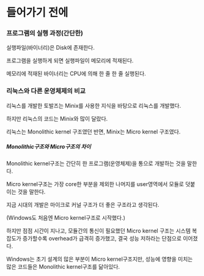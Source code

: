 # 들어가기 전에

### 프로그램의 실행 과정(간단한)

실행파일(바이너리)은 Disk에 존재한다.

프로그램을 실행하게 되면 실행파일이 메모리에 적재된다.

메모리에 적재된 바이너리는 CPU에 의해 한 줄 한 줄 실행된다.

### 리눅스와 다른 운영체제의 비교

리눅스를 개발한 토발즈는 Minix를 사용한 지식을 바탕으로 리눅스를 개발했다.

하지만 리눅스의 코드는 Minix와 많이 달랐다.

리눅스는 Monolithic kernel 구조였던 반면, Minix는 Micro kernel 구조였다.

##### Monolithic구조와 Micro구조의 차이

Monolithic kernel구조는 간단히 한 프로그램(운영체제)을 통으로 개발하는 것을 말한다.

Micro kernel구조는 가장 core한 부분을 제외한 나머지를 user영역에서 모듈로 덧붙이는 것을 말한다.

지금 시대의 개발은 마이크로 커널 구조가 더 좋은 구조라고 생각된다.

(Windows도 처음엔 Micro kernel구조로 시작했다.)

하지만 점점 시간이 지나고, 모듈간의 통신이 필요했던 Micro kernel 구조는 시스템 복잡도가 증가할수록 overhead가 급격히 증가했고, 결국 성능 저하라는 단점으로 이어졌다.

Windows는 초기 설계의 많은 부분이 Micro kernel구조지만, 성능에 영향을 미치는 많은 코드들은 Monolithic kernel구조를 닮아있다.